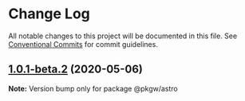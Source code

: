 # Change Log

All notable changes to this project will be documented in this file.
See [Conventional Commits](https://conventionalcommits.org) for commit guidelines.

## [1.0.1-beta.2](https://github.com/pkgw/wwt-webgl-engine/compare/@pkgw/astro@1.0.1-beta.1...@pkgw/astro@1.0.1-beta.2) (2020-05-06)

**Note:** Version bump only for package @pkgw/astro
